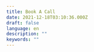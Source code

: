 ```yaml
---
title: Book A Call
date: 2021-12-18T03:10:36.000Z
draft: false
language: en
description: ""
keywords: ""
---
```



<!-- Calendly inline widget begin -->
<div class="calendly-inline-widget" data-url="https://calendly.com/sign-makers/30min" style="min-width:320px;height:700px;"></div>
<script type="text/javascript" src="https://assets.calendly.com/assets/external/widget.js" async></script>
<!-- Calendly inline widget end -->